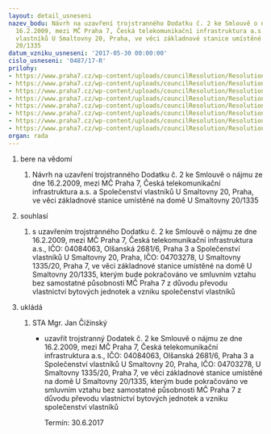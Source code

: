 ```yaml
---
layout: detail_usneseni
nazev_bodu: Návrh na uzavření trojstranného Dodatku č. 2 ke Smlouvě o nájmu ze dne
  16.2.2009, mezi MČ Praha 7, Česká telekomunikační infrastruktura a.s. a Společenství
  vlastníků U Smaltovny 20, Praha, ve věci základnové stanice umístěné na domě U Smaltovny
  20/1335
datum_vzniku_usneseni: '2017-05-30 00:00:00'
cislo_usneseni: '0487/17-R'
prilohy:
- https://www.praha7.cz/wp-content/uploads/councilResolution/Resolutions/29042/export/01_O2D21335~206630.docx
- https://www.praha7.cz/wp-content/uploads/councilResolution/Resolutions/29042/export/02_O2D21335~206629.pdf
- https://www.praha7.cz/wp-content/uploads/councilResolution/Resolutions/29042/export/03_O2D21335~206628.pdf
- https://www.praha7.cz/wp-content/uploads/councilResolution/Resolutions/29042/export/04_O2D21335~206627.pdf
- https://www.praha7.cz/wp-content/uploads/councilResolution/Resolutions/29042/export/05_O2D21335~206626.pdf
- https://www.praha7.cz/wp-content/uploads/councilResolution/Resolutions/29042/export/06_O2D21335~206625.pdf
- https://www.praha7.cz/wp-content/uploads/councilResolution/Resolutions/29042/export/07_O2D21335~206624.pdf
- https://www.praha7.cz/wp-content/uploads/councilResolution/Resolutions/29042/export/export~296013.pdf
organ: rada
---
```

<ol id="urzList" class="urzList_view"><li id="" class="urzClass1"><span name="1">bere na vědomí</span><ol class="urzOlClass"><li style="text-align: left;" id="" class="urzClass2"><span><p>Návrh na uzavření trojstranného Dodatku č. 2 ke Smlouvě o nájmu ze dne 16.2.2009, mezi MČ Praha 7, Česká telekomunikační infrastruktura a.s. a Společenství vlastníků U Smaltovny 20, Praha, ve věci základnové stanice umístěné na domě U Smaltovny 20/1335</p></span></li></ol></li><li id="" class="urzClass1"><span name="26">souhlasí</span><ol class="urzOlClass"><li style="text-align: left;" id="" class="urzClass2"><span><p>s uzavřením trojstranného Dodatku č. 2 ke Smlouvě o nájmu ze dne 16.2.2009, mezi MČ Praha 7, Česká telekomunikační infrastruktura a.s., IČO:&nbsp;04084063,&nbsp;Olšanská 2681/6, Praha 3 a Společenství vlastníků U Smaltovny 20, Praha, IČO:&nbsp;04703278,&nbsp;U Smaltovny 1335/20, Praha 7,&nbsp;ve věci základnové stanice umístěné na domě U Smaltovny 20/1335, kterým bude pokračováno ve smluvním vztahu bez samostatné působnosti MČ Praha 7 z důvodu převodu vlastnictví bytových jednotek a vzniku společenství vlastníků</p></span></li></ol></li><li class="urzClass1" id="urzUkoly"><span name="1">ukládá</span><ol class="urzOlClass"><li class="urzClass2"><span><p>STA Mgr. Jan Čižinský</p></span><ul class="urzUlClass"><li class="urzClass3"><span><p>uzavřít trojstranný Dodatek č. 2 ke Smlouvě o nájmu ze dne 16.2.2009, mezi MČ Praha 7, Česká telekomunikační infrastruktura a.s., IČO: 04084063, Olšanská 2681/6, Praha 3 a Společenství vlastníků U Smaltovny 20, Praha, IČO: 04703278, U Smaltovny 1335/20, Praha 7, ve věci základnové stanice umístěné na domě U Smaltovny 20/1335, kterým bude pokračováno ve smluvním vztahu bez samostatné působnosti MČ Praha 7 z důvodu převodu vlastnictví bytových jednotek a vzniku společenství vlastníků</p></span><span class="urzUkolTermin">  Termín:&nbsp;30.6.2017</span></li></ul></li></ol></li></ol>